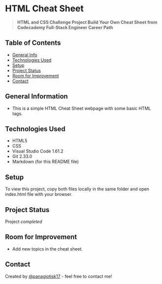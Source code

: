 # HTML Cheat Sheet
> **HTML and CSS Challenge Project Build Your Own Cheat Sheet from Codecademy Full-Stack Engineer Career Path**


## Table of Contents
* [General Info](#general-information)
* [Technologies Used](#technologies-used)
* [Setup](#setup)
* [Project Status](#project-status)
* [Room for Improvement](#room-for-improvement)
* [Contact](#contact)


## General Information
- This is a simple HTML Cheat Sheet webpage with some basic HTML tags.


## Technologies Used
- HTML5
- CSS
- Visual Studio Code 1.61.2
- Git 2.33.0
- Markdown (for this README file)


## Setup
To view this project, copy both files locally in the same folder and open index.html file 
with your browser.


## Project Status
Project _completed_


## Room for Improvement
- Add new topics in the cheat sheet.


## Contact
Created by [@panagiotisk17](https://github.com/panagiotisk17) - feel free to contact me!

